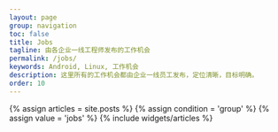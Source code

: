 ```yaml
---
layout: page
group: navigation
toc: false
title: Jobs
tagline: 由各企业一线工程师发布的工作机会
permalink: /jobs/
keywords: Android, Linux, 工作机会
description: 这里所有的工作机会都由企业一线员工发布，定位清晰，目标明确。
order: 10
---
```


<section id="home">
  {% assign articles = site.posts %}
  {% assign condition = 'group' %}
  {% assign value = 'jobs' %}
  {% include widgets/articles %}
</section>
